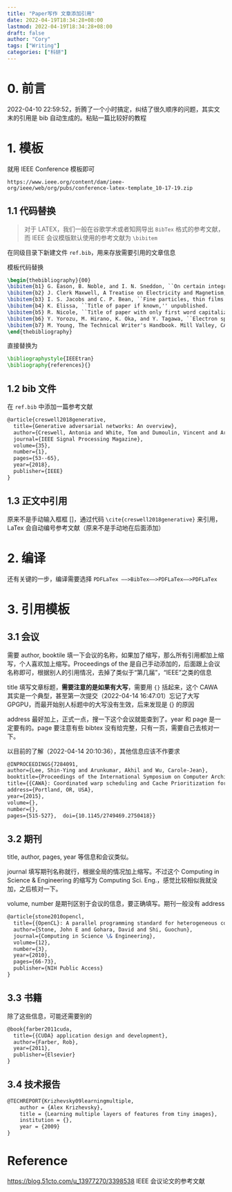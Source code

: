 ```yaml
---
title: "Paper写作 文章添加引用"
date: 2022-04-19T18:34:28+08:00
lastmod: 2022-04-19T18:34:28+08:00
draft: false
author: "Cory"
tags: ["Writing"]
categories: ["科研"]
---
```


# 0. 前言

2022-04-10 22:59:52，折腾了一个小时搞定，纠结了很久顺序的问题，其实文末的引用是 bib 自动生成的。粘贴一篇比较好的教程

# 1. 模板

就用 IEEE Conference 模板即可

```
https://www.ieee.org/content/dam/ieee-org/ieee/web/org/pubs/conference-latex-template_10-17-19.zip
```

## 1.1 代码替换

>  对于 LATEX，我们一般在谷歌学术或者知网导出 `BibTex` 格式的参考文献，而 IEEE 会议模版默认使用的参考文献为 `\bibitem`

在同级目录下新建文件 `ref.bib`，用来存放需要引用的文章信息

模板代码替换

```latex
\begin{thebibliography}{00}
\bibitem{b1} G. Eason, B. Noble, and I. N. Sneddon, ``On certain integrals of Lipschitz-Hankel type involving products of Bessel functions,'' Phil. Trans. Roy. Soc. London, vol. A247, pp. 529--551, April 1955.
\bibitem{b2} J. Clerk Maxwell, A Treatise on Electricity and Magnetism, 3rd ed., vol. 2. Oxford: Clarendon, 1892, pp.68--73.
\bibitem{b3} I. S. Jacobs and C. P. Bean, ``Fine particles, thin films and exchange anisotropy,'' in Magnetism, vol. III, G. T. Rado and H. Suhl, Eds. New York: Academic, 1963, pp. 271--350.
\bibitem{b4} K. Elissa, ``Title of paper if known,'' unpublished.
\bibitem{b5} R. Nicole, ``Title of paper with only first word capitalized,'' J. Name Stand. Abbrev., in press.
\bibitem{b6} Y. Yorozu, M. Hirano, K. Oka, and Y. Tagawa, ``Electron spectroscopy studies on magneto-optical media and plastic substrate interface,'' IEEE Transl. J. Magn. Japan, vol. 2, pp. 740--741, August 1987 [Digests 9th Annual Conf. Magnetics Japan, p. 301, 1982].
\bibitem{b7} M. Young, The Technical Writer's Handbook. Mill Valley, CA: University Science, 1989.
\end{thebibliography}
```

直接替换为

```latex
\bibliographystyle{IEEEtran}
\bibliography{references}{}	
```

## 1.2 bib 文件

在 `ref.bib` 中添加一篇参考文献

```latex
@article{creswell2018generative,
  title={Generative adversarial networks: An overview},
  author={Creswell, Antonia and White, Tom and Dumoulin, Vincent and Arulkumaran, Kai and Sengupta, Biswa and Bharath, Anil A},
  journal={IEEE Signal Processing Magazine},
  volume={35},
  number={1},
  pages={53--65},
  year={2018},
  publisher={IEEE}
}
```

## 1.3 正文中引用

原来不是手动输入框框 []，通过代码 `\cite{creswell2018generative}` 来引用，LaTex 会自动编号参考文献（原来不是手动地在后面添加）

# 2. 编译

还有关键的一步，编译需要选择 `PDFLaTex ——>BibTex——>PDFLaTex——>PDFLaTex`

# 3. 引用模板

## 3.1 会议

需要 author, booktile 填一下会议的名称，如果加了缩写，那么所有引用都加上缩写，个人喜欢加上缩写。Proceedings of the 是自己手动添加的，后面跟上会议名称即可，根据别人的引用情况，去掉了类似于“第几届”，“IEEE”之类的信息

title 填写文章标题，**需要注意的是如果有大写**，需要用 `{}` 括起来，这个 CAWA 其实是一个典型，甚至第一次提交（2022-04-14 16:47:01）忘记了大写 GPGPU，而最开始别人标题中的大写没有生效，后来发现是 {} 的原因

address 最好加上，正式一点，搜一下这个会议就能查到了。year 和 page 是一定要有的。page 要注意有些 bibtex 没有给完整，只有一页，需要自己去核对一下。

以目前的了解（2022-04-14 20:10:36），其他信息应该不作要求

```latex
@INPROCEEDINGS{7284091,  
author={Lee, Shin-Ying and Arunkumar, Akhil and Wu, Carole-Jean},  
booktitle={Proceedings of the International Symposium on Computer Architecture (ISCA)},   
title={{CAWA}: Coordinated warp scheduling and Cache Prioritization for critical warp acceleration of GPGPU workloads},   
address={Portland, OR, USA},
year={2015},  
volume={},  
number={},  
pages={515-527},  doi={10.1145/2749469.2750418}}
```

## 3.2 期刊

title, author, pages, year 等信息和会议类似。

journal 填写期刊名称就行，根据全局的情况加上缩写。不过这个 Computing in Science \& Engineering 的缩写为 Computing Sci. Eng.，感觉比较相似我就没加，之后核对一下。

volume, number 是期刊区别于会议的信息，要正确填写。期刊一般没有 address

```latex
@article{stone2010opencl,
  title={{OpenCL}: A parallel programming standard for heterogeneous computing systems},
  author={Stone, John E and Gohara, David and Shi, Guochun},
  journal={Computing in Science \& Engineering},
  volume={12},
  number={3},
  year={2010},
  pages={66-73},
  publisher={NIH Public Access}
}
```

## 3.3 书籍

除了这些信息，可能还需要别的

```latex
@book{farber2011cuda,
  title={{CUDA} application design and development},
  author={Farber, Rob},
  year={2011},
  publisher={Elsevier}
}
```

## 3.4 技术报告

```latex
@TECHREPORT{Krizhevsky09learningmultiple,
    author = {Alex Krizhevsky},
    title = {Learning multiple layers of features from tiny images},
    institution = {},
    year = {2009}
}
```

# Reference

https://blog.51cto.com/u_13977270/3398538 IEEE 会议论文的参考文献
